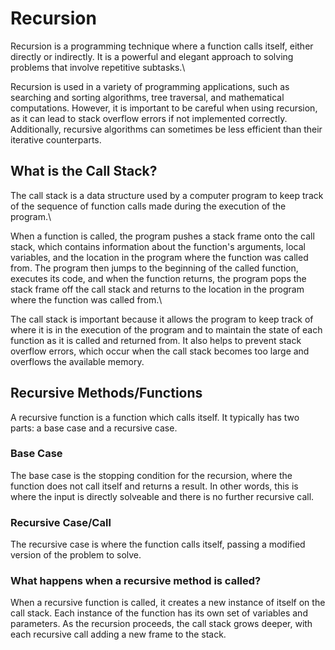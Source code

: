 # Recursion
Recursion is a programming technique where a function calls itself, either directly or indirectly. It is a powerful and elegant approach to solving problems that involve repetitive subtasks.\

Recursion is used in a variety of programming applications, such as searching and sorting algorithms, tree traversal, and mathematical computations. However, it is important to be careful when using recursion, as it can lead to stack overflow errors if not implemented correctly. Additionally, recursive algorithms can sometimes be less efficient than their iterative counterparts.

## What is the Call Stack?
The call stack is a data structure used by a computer program to keep track of the sequence of function calls made during the execution of the program.\

When a function is called, the program pushes a stack frame onto the call stack, which contains information about the function's arguments, local variables, and the location in the program where the function was called from. The program then jumps to the beginning of the called function, executes its code, and when the function returns, the program pops the stack frame off the call stack and returns to the location in the program where the function was called from.\

The call stack is important because it allows the program to keep track of where it is in the execution of the program and to maintain the state of each function as it is called and returned from. It also helps to prevent stack overflow errors, which occur when the call stack becomes too large and overflows the available memory.

## Recursive Methods/Functions
A recursive function is a function which calls itself. It typically has two parts: a base case and a recursive case. 

### Base Case
The base case is the stopping condition for the recursion, where the function does not call itself and returns a result. In other words, this is where the input is directly solveable and there is no further recursive call.

### Recursive Case/Call
The recursive case is where the function calls itself, passing a modified version of the problem to solve.

### What happens when a recursive method is called?
When a recursive function is called, it creates a new instance of itself on the call stack. Each instance of the function has its own set of variables and parameters. As the recursion proceeds, the call stack grows deeper, with each recursive call adding a new frame to the stack.

